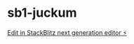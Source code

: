 # sb1-juckum

[Edit in StackBlitz next generation editor ⚡️](https://stackblitz.com/~/github.com/jirapatk/sb1-juckum)